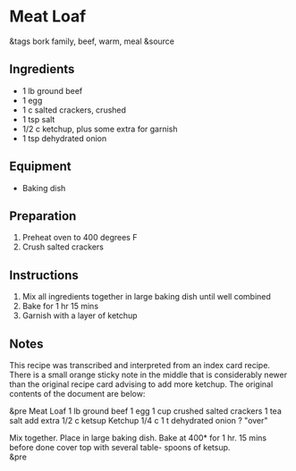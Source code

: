 # Meat Loaf

&tags bork family, beef, warm, meal
&source 

## Ingredients

- 1 lb ground beef
- 1 egg
- 1 c salted crackers, crushed
- 1 tsp salt
- 1/2 c ketchup, plus some extra for garnish
- 1 tsp dehydrated onion

## Equipment

- Baking dish

## Preparation

1. Preheat oven to 400 degrees F
1. Crush salted crackers

## Instructions

1. Mix all ingredients together in large baking dish until well combined
1. Bake for 1 hr 15 mins
1. Garnish with a layer of ketchup

## Notes

This recipe was transcribed and interpreted from an index card recipe. There is a small orange sticky note in the middle that is considerably newer than the original recipe card advising to add more ketchup. The original contents of the document are below:

&pre
           Meat Loaf
1 lb ground beef
1 egg
1 cup crushed salted crackers
1 tea salt          add extra
1/2 c ketsup        Ketchup 1/4 c 
1 t dehydrated onion           ?
                              "over"
							
Mix together. Place in large
baking dish. Bake at 400* for
1 hr. 15 mins before done
cover top with several table-
spoons of ketsup.							
&pre